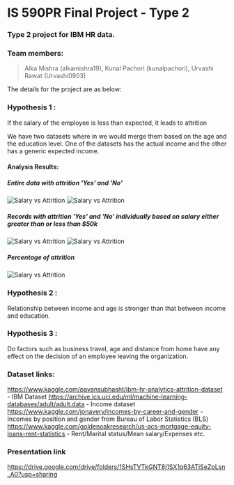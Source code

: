 # IS 590PR Final Project - Type 2
### Type 2 project for IBM HR data.

### Team members:
> Alka Mishra (alkamishra19),
> Kunal Pachori (kunalpachori),
> Urvashi Rawat (Urvashi0903)

The details for the project are as below: 

### Hypothesis 1 :
If the salary of the employee is less than expected, it leads to attrition

We have two datasets where in we would merge them based on the age and the education level. One of the datasets has the actual income and the other has a generic expected income.

#### Analysis Results:
##### Entire data with attrition 'Yes' and 'No'
![Salary vs Attrition](https://github.com/kunalpachori/final_projects/blob/master/Analysis/Analysis_1.png)
![Salary vs Attrition](https://github.com/kunalpachori/final_projects/blob/master/Analysis/Analysis_1b.png)
##### Records with attrition 'Yes' and 'No' individually based on salary either greater than or less than $50k
![Salary vs Attrition](https://github.com/kunalpachori/final_projects/blob/master/Analysis/Analysis_1aa.png)
![Salary vs Attrition](https://github.com/kunalpachori/final_projects/blob/master/Analysis/Analysis_1bb.png)
##### Percentage of attrition 
![Salary vs Attrition](https://github.com/kunalpachori/final_projects/blob/master/Analysis/Count.png)

### Hypothesis 2 : 
Relationship between income and age is stronger than that between income and education.

### Hypothesis 3 : 
Do factors such as business travel, age and distance from home have any effect on the decision of an employee leaving the organization.

### Dataset links:

https://www.kaggle.com/pavansubhasht/ibm-hr-analytics-attrition-dataset - IBM Dataset
https://archive.ics.uci.edu/ml/machine-learning-databases/adult/adult.data - Income dataset
https://www.kaggle.com/jonavery/incomes-by-career-and-gender - Incomes by position and gender from Bureau of Labor Statistics (BLS)
https://www.kaggle.com/goldenoakresearch/us-acs-mortgage-equity-loans-rent-statistics - Rent/Marital status/Mean salary/Expenses etc.

### Presentation link 
https://drive.google.com/drive/folders/1SHsTVTkGNT8j1SX1q63ATiSeZpLsn_A0?usp=sharing

